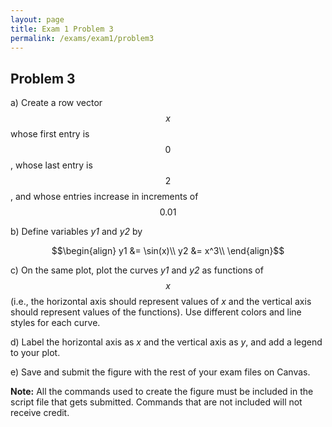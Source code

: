 ```yaml
---
layout: page
title: Exam 1 Problem 3
permalink: /exams/exam1/problem3
---
```


## Problem 3

a) Create a row vector $$x$$ whose first entry is $$0$$, whose last entry is $$2$$, and whose entries increase in increments of $$0.01$$

b) Define variables *y1* and *y2* by

$$\begin{align}
y1 &= \sin(x)\\
y2 &= x^3\\
\end{align}$$

c) On the same plot, plot the curves *y1* and *y2* as functions of $$x$$ (i.e., the horizontal axis should represent values of *x* and the vertical axis should represent values of the functions).  Use different colors and line styles for each curve.

d) Label the horizontal axis as *x* and the vertical axis as *y*, and add a legend to your plot.

e) Save and submit the figure with the rest of your exam files on Canvas.

**Note:** All the commands used to create the figure must be included in the script file that gets submitted.  Commands that are not included will not receive credit.


